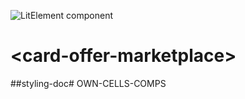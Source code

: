 ![LitElement component](https://img.shields.io/badge/litElement-component-blue.svg)

# \<card-offer-marketplace>

##styling-doc# OWN-CELLS-COMPS

